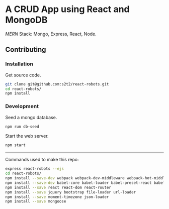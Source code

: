 # A CRUD App using React and MongoDB

*MERN* Stack: Mongo, Express, React, Node.

## Contributing

### Installation

Get source code.

```` sh
git clone git@github.com:s2t2/react-robots.git
cd react-robots/
npm install
````

### Development

Seed a mongo database.

```` sh
npm run db-seed
````

Start the web server.

```` sh
npm start
````





<hr />



Commands used to make this repo:

```` sh
express react-robots --ejs
cd react-robots/
npm install --save-dev webpack webpack-dev-middleware webpack-hot-middleware
npm install --save-dev babel-core babel-loader babel-preset-react babel-preset-es2015 style-loader css-loader
npm install --save react react-dom react-router
npm install --save jquery bootstrap file-loader url-loader
npm install --save moment-timezone json-loader
npm install --save mongoose
````
